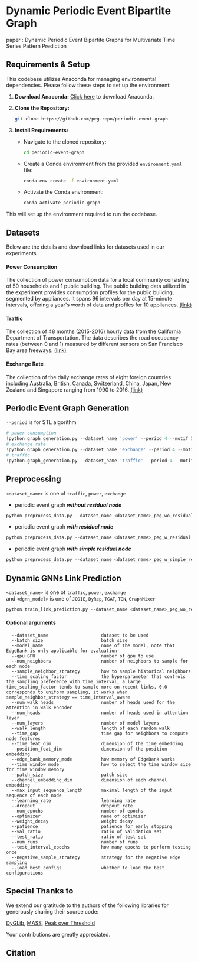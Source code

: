 # Dynamic Periodic Event Bipartite Graph
paper : Dynamic Periodic Event Bipartite Graphs for Multivariate Time Series Pattern Prediction

## Requirements & Setup
This codebase utilizes Anaconda for managing environmental dependencies. Please follow these steps to set up the environment:

1. **Download Anaconda:** [Click here](https://www.anaconda.com/download) to download Anaconda.

2. **Clone the Repository:**
   ```bash
   git clone https://github.com/peg-repo/periodic-event-graph
   ```

3. **Install Requirements:**
   - Navigate to the cloned repository:
     ```bash
     cd periodic-event-graph
     ```
   - Create a Conda environment from the provided `environment.yaml` file:
     ```bash
     conda env create -f environment.yaml
     ```
   - Activate the Conda environment:
     ```bash
     conda activate periodic-graph
     ```

This will set up the environment required to run the codebase.

## Datasets
Below are the details and download links for datasets used in our experiments.

#### Power Consumption 
The collection of power consumption data for a local community consisting of 50 households and 1 public building. The public building data utilized in the experiment provides consumption profiles for the public building, segmented by appliances. It spans 96 intervals per day at 15-minute intervals, offering a year's worth of data and profiles for 10 appliances. [(link)](https://zenodo.org/records/6778401)  

#### Traffic 
The collection of 48 months (2015-2016) hourly data from the California Department of Transportation. The data describes the road occupancy rates (between 0 and 1) measured by different sensors on San Francisco Bay area freeways. [(link)](https://pems.dot.ca.gov)  

#### Exchange Rate   
The collection of the daily exchange rates of eight foreign countries including Australia, British, Canada, Switzerland, China, Japan, New Zealand and Singapore ranging from 1990 to 2016. [(link)](https://github.com/MTS-BenchMark/MvTS?tab=readme-ov-file)

## Periodic Event Graph Generation
`--period` is for STL algorithm

```python
# power consumption
!python graph_generation.py --dataset_name 'power' --period 4 --motif 5 --cluster 2
# exchange rate
!python graph_generation.py --dataset_name 'exchange' --period 4 --motif 3 --cluster 2
# traffic
!python graph_generation.py --dataset_name 'traffic' --period 4 --motif 3 --cluster 3
```

## Preprocessing
`<dataset_name>` is one of `traffic`, `power`, `exchange`

* periodic event graph **<em>without residual node</em>**
```python
python preprocess_data.py --dataset_name <dataset_name>_peg_wo_residual
```
* periodic event graph **<em>with residual node</em>**
```python
python preprocess_data.py --dataset_name <dataset_name>_peg_w_residual
```
* periodic event graph **<em>with simple residual node</em>**
```python
python preprocess_data.py --dataset_name <dataset_name>_peg_w_simple_residual
```

## Dynamic GNNs Link Prediction
`<dataset_name>` is one of `traffic`, `power`, `exchange`    
and `<dgnn_model>` is one of `JODIE`, `DyRep`, `TGAT`, `TGN`, `GraphMixer`
```python
python train_link_prediction.py --dataset_name <dataset_name>_peg_wo_residual --model_name <dgnn_model> --load_best_configs --num_runs 5 --num_epochs 10
```
#### Optional arguments
```
  --dataset_name                    dataset to be used
  --batch_size                      batch size
  --model_name                      name of the model, note that EdgeBank is only applicable for evaluation
  --gpu GPU                         number of gpu to use
  --num_neighbors                   number of neighbors to sample for each node
  --sample_neighbor_strategy        how to sample historical neighbors
  --time_scaling_factor             the hyperparameter that controls the sampling preference with time interval, a large time_scaling_factor tends to sample more on recent links, 0.0 corresponds to uniform sampling, it works when sample_neighbor_strategy == time_interval_aware
  --num_walk_heads                  number of heads used for the attention in walk encoder
  --num_heads                       number of heads used in attention layer
  --num_layers                      number of model layers
  --walk_length                     length of each random walk
  --time_gap                        time gap for neighbors to compute node features
  --time_feat_dim                   dimension of the time embedding
  --position_feat_dim               dimension of the position embedding
  --edge_bank_memory_mode           how memory of EdgeBank works
  --time_window_mode                how to select the time window size for time window memory
  --patch_size                      patch size
  --channel_embedding_dim           dimension of each channel embedding
  --max_input_sequence_length       maximal length of the input sequence of each node
  --learning_rate                   learning rate
  --dropout                         dropout rate
  --num_epochs                      number of epochs
  --optimizer                       name of optimizer
  --weight_decay                    weight decay
  --patience                        patience for early stopping
  --val_ratio                       ratio of validation set
  --test_ratio                      ratio of test set
  --num_runs                        number of runs
  --test_interval_epochs            how many epochs to perform testing once
  --negative_sample_strategy        strategy for the negative edge sampling
  --load_best_configs               whether to load the best configurations
```

## Special Thanks to
We extend our gratitude to the authors of the following libraries for generously sharing their source code:

[DyGLib](https://github.com/yule-BUAA/DyGLib/tree/master),
[MASS](https://github.com/tylerwmarrs/mass-ts),
[Peak over Threshold](https://github.com/cbhua/peak-over-threshold)

Your contributions are greatly appreciated.

## Citation